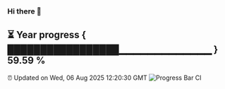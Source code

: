 ### Hi there 👋
⏳ Year progress { █████████████████▁▁▁▁▁▁▁▁▁▁▁▁▁ } 59.59 %
---
⏰ Updated on Wed, 06 Aug 2025 12:20:30 GMT
![Progress Bar CI](https://github.com/Moyi321/Moyi321/workflows/Progress%20Bar%20CI/badge.svg)
